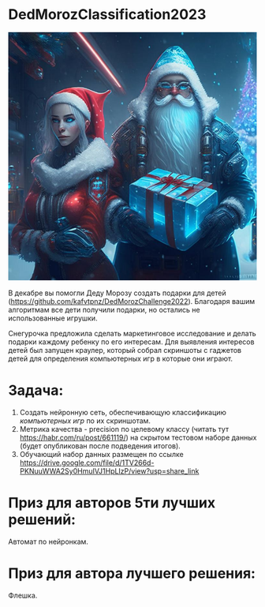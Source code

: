 # DedMorozClassification2023

<img src="./blob/master/raw/warehouse.jpg" width="640"/>

В декабре вы помогли Деду Морозу создать подарки для детей (https://github.com/kafvtpnz/DedMorozChallenge2022). 
Благодаря вашим алгоритмам все дети получили подарки, но остались не использованные игрушки.

Снегурочка предложила сделать маркетинговое исследование и делать подарки каждому ребенку по его интересам. Для выявления интересов детей был запущен краулер, который собрал скриншоты с гаджетов детей для определения компьютерных игр в которые они играют.  

# Задача:

1. Создать нейронную сеть, обеспечивающую классификацию *компьютерных игр* по их скриншотам.
2. Метрика качества - precision по целевому классу (читать тут https://habr.com/ru/post/661119/) на скрытом тестовом наборе данных (будет опубликован после подведения итогов).
3. Обучающий набор данных размещен по ссылке https://drive.google.com/file/d/1TV266d-PKNuuWWA2Sy0HmuIVJ1HpLIzP/view?usp=share_link

# Приз для авторов 5ти лучших решений: 

Автомат по нейронкам.

# Приз для автора лучшего решения: 
Флешка.
